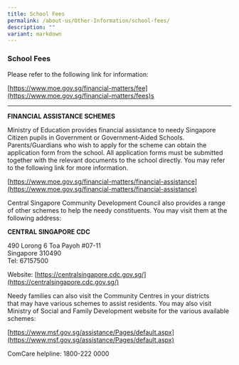 ```yaml
---
title: School Fees
permalink: /about-us/Other-Information/school-fees/
description: ""
variant: markdown
---
```

### School Fees

Please refer to the following link for information:

[https://www.moe.gov.sg/financial-matters/fee](https://www.moe.gov.sg/financial-matters/fees)s

  

* * *

  
**FINANCIAL ASSISTANCE SCHEMES**

Ministry of Education provides financial assistance to needy Singapore Citizen pupils in Government or Government-Aided Schools. Parents/Guardians who wish to&nbsp;apply for&nbsp;the scheme can obtain the application form from the school.&nbsp;All application forms must be submitted together with the relevant documents to the school directly. You may refer to the following link for more information.

[https://www.moe.gov.sg/financial-matters/financial-assistance](https://www.moe.gov.sg/financial-matters/financial-assistance)  
  
Central Singapore Community Development Council also provides a range of other schemes to help the needy constituents. You may visit them at the following address:  
  

**CENTRAL SINGAPORE CDC**

490 Lorong 6 Toa Payoh #07-11&nbsp;<br>
Singapore 310490<br>
Tel: 67157500

Website:&nbsp;[https://centralsingapore.cdc.gov.sg/](https://centralsingapore.cdc.gov.sg/)

  

Needy families can also visit the Community Centres in your districts that&nbsp;may&nbsp;have various schemes to&nbsp;assist residents. You may also visit Ministry of Social and Family Development website for the various available schemes:

[https://www.msf.gov.sg/assistance/Pages/default.aspx](https://www.msf.gov.sg/assistance/Pages/default.aspx)

ComCare helpline: 1800-222 0000
